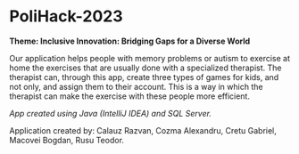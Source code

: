 # PoliHack-2023

**Theme: Inclusive Innovation: Bridging Gaps for a Diverse World**

Our application helps people with memory problems or autism to exercise at home the exercises that are usually done with a specialized therapist.
The therapist can, through this app, create three types of games for kids, and not only, and assign them to their account.
This is a way in which the therapist can make the exercise with these people more efficient.

*App created using Java (IntelliJ IDEA) and SQL Server.*

Application created by:
Calauz Razvan, 
Cozma Alexandru, 
Cretu Gabriel, 
Macovei Bogdan, 
Rusu Teodor.
